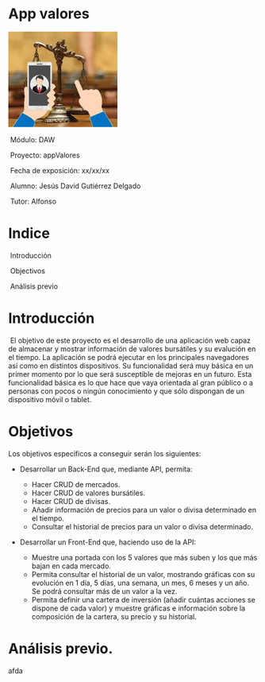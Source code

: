 # App valores







![AppValores](https://github.com/jesusdavidguti/ProyectoFinDeCurso/blob/img/bolsa.png "AppValores")





​																									                                                                                Módulo: DAW

​																									                                                                                Proyecto: appValores

​																									                                                                                Fecha de exposición: xx/xx/xx

​																									                                                                                Alumno: Jesús David Gutiérrez Delgado

​																									                                                                                Tutor: Alfonso 



# Indice

​		Introducción

​		Objectivos

​		Análisis previo









# Introducción

​		El objetivo de este proyecto es el desarrollo de una aplicación web capaz de almacenar y mostrar información de valores bursátiles y su evalución en el tiempo. La aplicación se podrá ejecutar en los principales navegadores así como en distintos dispositivos. Su funcionalidad será muy básica en un primer momento por lo que será susceptible de mejoras en un futuro. Esta funcionalidad básica es lo que hace que vaya orientada al gran público o a personas con pocos o ningún conocimiento y que sólo dispongan de un dispositivo móvil o tablet.

# Objetivos

Los objetivos específicos a conseguir serán los siguientes:

- Desarrollar un Back-End que, mediante API, permita:
  - Hacer CRUD de mercados.
  - Hacer CRUD de valores bursátiles.
  - Hacer CRUD de divisas.
  - Añadir información de precios para un valor o divisa determinado en el tiempo.
  - Consultar el historial de precios para un valor o divisa determinado.

- Desarrollar un Front-End que, haciendo uso de la API:
  - Muestre una portada con los 5 valores que más suben y los que más bajan en cada mercado.
  - Permita consultar el historial de un valor, mostrando gráficas con su evolución en 1 día, 5 días, una semana, un mes, 6 meses y un año. Se podrá consultar más de un valor a la vez.
  - Permita definir una cartera de inversión (añadir cuántas acciones se dispone de cada valor) y muestre gráficas e información sobre la composición de la cartera, su precio y su historial.

# Análisis previo.

afda



​																																																																																																																						

